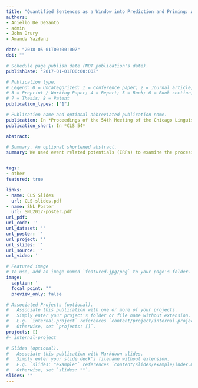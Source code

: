 ```yaml
---
title: "Quantified Sentences as a Window into Prediction and Priming: An ERP Study."
authors:
- Aniello De DeSanto
- admin
- John Drury  
- Amanda Yazdani

date: "2018-05-01T00:00:00Z"
doi: ""

# Schedule page publish date (NOT publication's date).
publishDate: "2017-01-01T00:00:00Z"

# Publication type.
# Legend: 0 = Uncategorized; 1 = Conference paper; 2 = Journal article;
# 3 = Preprint / Working Paper; 4 = Report; 5 = Book; 6 = Book section;
# 7 = Thesis; 8 = Patent
publication_types: ["1"]

# Publication name and optional abbreviated publication name.
publication: In *Proceedings of the 54th Meeting of the Chicago Linguistics Society*
publication_short: In *CLS 54*

abstract:

# Summary. An optional shortened abstract.
summary: We used event related potentials (ERPs) to examine the processing of quantified sentences in an auditory/visual truth value judgment task, specifically to probe truth value and quantifier type influences on the N400 and ERP markers of quantifier complexity.


tags:
- other
featured: true

links:
- name: CLS Slides
  url: CLS-slides.pdf
- name: SNL Poster
  url: SNL2017-poster.pdf
url_pdf:
url_code: ''
url_dataset: ''
url_poster: ''
url_project: ''
url_slides: ''
url_source: ''
url_video: ''

# Featured image
# To use, add an image named `featured.jpg/png` to your page's folder.
image:
  caption: ''
  focal_point: ""
  preview_only: false

# Associated Projects (optional).
#   Associate this publication with one or more of your projects.
#   Simply enter your project's folder or file name without extension.
#   E.g. `internal-project` references `content/project/internal-project/index.md`.
#   Otherwise, set `projects: []`.
projects: []
#- internal-project

# Slides (optional).
#   Associate this publication with Markdown slides.
#   Simply enter your slide deck's filename without extension.
#   E.g. `slides: "example"` references `content/slides/example/index.md`.
#   Otherwise, set `slides: ""`.
slides: ""
---
```

